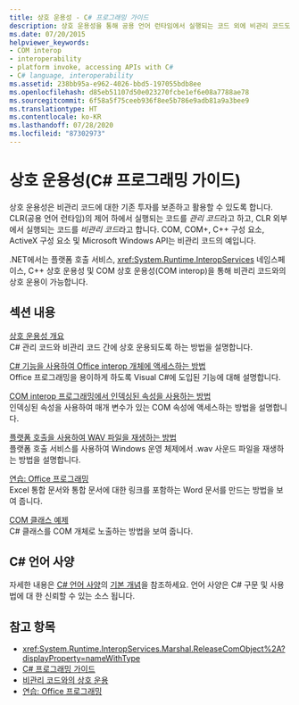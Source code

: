 ```yaml
---
title: 상호 운용성 - C# 프로그래밍 가이드
description: 상호 운용성을 통해 공용 언어 런타임에서 실행되는 코드 외에 비관리 코드도 지원됩니다. 해당 리소스를 사용하여 interop 옵션을 이해하세요.
ms.date: 07/20/2015
helpviewer_keywords:
- COM interop
- interoperability
- platform invoke, accessing APIs with C#
- C# language, interoperability
ms.assetid: 238bb95a-e962-4026-bbd5-197055bdb8ee
ms.openlocfilehash: d85eb51107d50e023270fcbe1ef6e08a7788ae78
ms.sourcegitcommit: 6f58a5f75ceeb936f8ee5b786e9adb81a9a3bee9
ms.translationtype: HT
ms.contentlocale: ko-KR
ms.lasthandoff: 07/28/2020
ms.locfileid: "87302973"
---
```

# <a name="interoperability-c-programming-guide"></a>상호 운용성(C# 프로그래밍 가이드)

상호 운용성은 비관리 코드에 대한 기존 투자를 보존하고 활용할 수 있도록 합니다. CLR(공용 언어 런타임)의 제어 하에서 실행되는 코드를 *관리 코드*라고 하고, CLR 외부에서 실행되는 코드를 *비관리 코드*라고 합니다. COM, COM+, C++ 구성 요소, ActiveX 구성 요소 및 Microsoft Windows API는 비관리 코드의 예입니다.  
  
.NET에서는 플랫폼 호출 서비스, <xref:System.Runtime.InteropServices> 네임스페이스, C++ 상호 운용성 및 COM 상호 운용성(COM interop)을 통해 비관리 코드와의 상호 운용이 가능합니다.  
  
## <a name="in-this-section"></a>섹션 내용  
 [상호 운용성 개요](./interoperability-overview.md)  
 C# 관리 코드와 비관리 코드 간에 상호 운용되도록 하는 방법을 설명합니다.  
  
 [C# 기능을 사용하여 Office interop 개체에 액세스하는 방법](./how-to-access-office-onterop-objects.md)  
 Office 프로그래밍을 용이하게 하도록 Visual C#에 도입된 기능에 대해 설명합니다.  
  
 [COM interop 프로그래밍에서 인덱싱된 속성을 사용하는 방법](./how-to-use-indexed-properties-in-com-interop-rogramming.md)  
 인덱싱된 속성을 사용하여 매개 변수가 있는 COM 속성에 액세스하는 방법을 설명합니다.  
  
 [플랫폼 호출을 사용하여 WAV 파일을 재생하는 방법](./how-to-use-platform-invoke-to-play-a-wave-file.md)  
 플랫폼 호출 서비스를 사용하여 Windows 운영 체제에서 .wav 사운드 파일을 재생하는 방법을 설명합니다.  
  
 [연습: Office 프로그래밍](./walkthrough-office-programming.md)  
 Excel 통합 문서와 통합 문서에 대한 링크를 포함하는 Word 문서를 만드는 방법을 보여 줍니다.  
  
 [COM 클래스 예제](./example-com-class.md)  
 C# 클래스를 COM 개체로 노출하는 방법을 보여 줍니다.  
  
## <a name="c-language-specification"></a>C# 언어 사양  

자세한 내용은 [C# 언어 사양](/dotnet/csharp/language-reference/language-specification/introduction)의 [기본 개념](~/_csharplang/spec/unsafe-code.md)을 참조하세요. 언어 사양은 C# 구문 및 사용법에 대 한 신뢰할 수 있는 소스 됩니다.
  
## <a name="see-also"></a>참고 항목

- <xref:System.Runtime.InteropServices.Marshal.ReleaseComObject%2A?displayProperty=nameWithType>
- [C# 프로그래밍 가이드](../index.md)
- [비관리 코드와의 상호 운용](../../../framework/interop/index.md)
- [연습: Office 프로그래밍](./walkthrough-office-programming.md)
